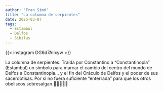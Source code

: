 ```yaml
---
author: 'Fran Simó'
title: "La columna de serpientes"
date: 2025-03-07
tags:
  - Estambul
  - Delfos
  - Sibilas
---
```


{{< instagram DG6d7AiIxyw >}}

La columna de serpientes. Traída por Constantino a “Constantinopla” (Estambul) un símbolo para marcar el cambio del
centro del mundo de Delfos a Constantinopla… y el fin del Oráculo de Delfos y el poder de sus sacerdotisas. Por si no
fuera suficiente “enterrada” para que los otros obeliscos sobresalgan.🤦‍♂️😳🫣😢



